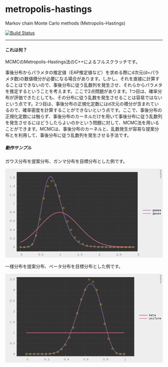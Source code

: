 # metropolis-hastings

Markov chain Monte Carlo methods (Metropolis-Hastings)

[![Build Status](https://travis-ci.org/hiroyam/metropolis-hastings.svg?branch=master)](https://travis-ci.org/hiroyam/metropolis-hastings)

---

#### これは何？

MCMCのMetropolis-Hastings法のC++によるフルスクラッチです。

事後分布からパラメタの推定値（EAP推定値など）を求める際にd次元(d=パラメタ数)の数値積分が必要になる場合があります。しかし、それを直接に計算することはできないので、事後分布に従う乱数列を発生させ、それらからパラメタを推定するということを考えます。ここで2点問題があります。1つ目は、確率分布が評価できたとしても、その分布に従う乱数を発生させることは容易ではないという点です。2つ目は、事後分布の正規化定数にはd次元の積分が含まれているので、確率密度を計算することができないという点です。ここで、事後分布の正規化定数には触らず、事後分布のカーネルだけを用いて事後分布に従う乱数列を発生させるにはどうしたらよいのかという問題に対して、MCMC法を用いることができます。MCMCは、事後分布のカーネルと、乱数発生が容易な提案分布とを利用して、事後分布に従う乱数列を発生させる手法です。

##### 動作サンプル

ガウス分布を提案分布、ガンマ分布を目標分布とした例です。

![](images/plot1.png)

一様分布を提案分布、ベータ分布を目標分布とした例です。

![](images/plot2.png)
